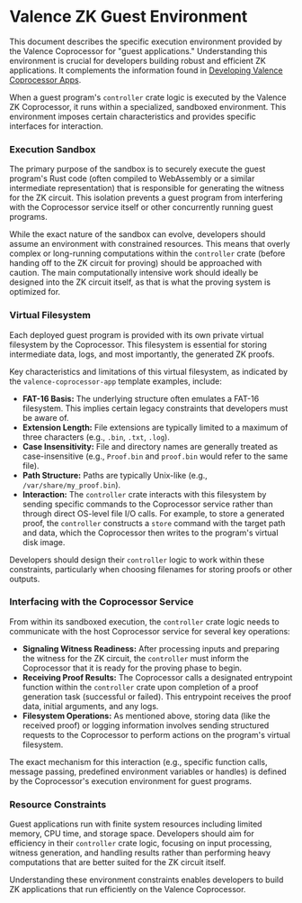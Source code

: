 # Valence ZK Guest Environment

This document describes the specific execution environment provided by the Valence Coprocessor for "guest applications." Understanding this environment is crucial for developers building robust and efficient ZK applications. It complements the information found in [Developing Valence Coprocessor Apps](./02_developing_coprocessor_apps.md).

When a guest program's `controller` crate logic is executed by the Valence ZK Coprocessor, it runs within a specialized, sandboxed environment. This environment imposes certain characteristics and provides specific interfaces for interaction.

### Execution Sandbox

The primary purpose of the sandbox is to securely execute the guest program's Rust code (often compiled to WebAssembly or a similar intermediate representation) that is responsible for generating the witness for the ZK circuit. This isolation prevents a guest program from interfering with the Coprocessor service itself or other concurrently running guest programs.

While the exact nature of the sandbox can evolve, developers should assume an environment with constrained resources. This means that overly complex or long-running computations within the `controller` crate (before handing off to the ZK circuit for proving) should be approached with caution. The main computationally intensive work should ideally be designed into the ZK circuit itself, as that is what the proving system is optimized for.

### Virtual Filesystem

Each deployed guest program is provided with its own private virtual filesystem by the Coprocessor. This filesystem is essential for storing intermediate data, logs, and most importantly, the generated ZK proofs.

Key characteristics and limitations of this virtual filesystem, as indicated by the `valence-coprocessor-app` template examples, include:

- **FAT-16 Basis:** The underlying structure often emulates a FAT-16 filesystem. This implies certain legacy constraints that developers must be aware of.
- **Extension Length:** File extensions are typically limited to a maximum of three characters (e.g., `.bin`, `.txt`, `.log`).
- **Case Insensitivity:** File and directory names are generally treated as case-insensitive (e.g., `Proof.bin` and `proof.bin` would refer to the same file).
- **Path Structure:** Paths are typically Unix-like (e.g., `/var/share/my_proof.bin`).
- **Interaction:** The `controller` crate interacts with this filesystem by sending specific commands to the Coprocessor service rather than through direct OS-level file I/O calls. For example, to store a generated proof, the `controller` constructs a `store` command with the target path and data, which the Coprocessor then writes to the program's virtual disk image.

Developers should design their `controller` logic to work within these constraints, particularly when choosing filenames for storing proofs or other outputs.

### Interfacing with the Coprocessor Service

From within its sandboxed execution, the `controller` crate logic needs to communicate with the host Coprocessor service for several key operations:

- **Signaling Witness Readiness:** After processing inputs and preparing the witness for the ZK circuit, the `controller` must inform the Coprocessor that it is ready for the proving phase to begin.
- **Receiving Proof Results:** The Coprocessor calls a designated entrypoint function within the `controller` crate upon completion of a proof generation task (successful or failed). This entrypoint receives the proof data, initial arguments, and any logs.
- **Filesystem Operations:** As mentioned above, storing data (like the received proof) or logging information involves sending structured requests to the Coprocessor to perform actions on the program's virtual filesystem.

The exact mechanism for this interaction (e.g., specific function calls, message passing, predefined environment variables or handles) is defined by the Coprocessor's execution environment for guest programs.

### Resource Constraints

Guest applications run with finite system resources including limited memory, CPU time, and storage space. Developers should aim for efficiency in their `controller` crate logic, focusing on input processing, witness generation, and handling results rather than performing heavy computations that are better suited for the ZK circuit itself.

Understanding these environment constraints enables developers to build ZK applications that run efficiently on the Valence Coprocessor. 